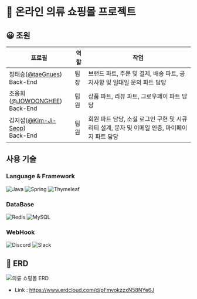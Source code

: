 # 🥼 온라인 의류 쇼핑몰 프로젝트
## 😀 조원
| 프로필 | 역할 | 작업 |
| ------ | --- | --- |
| 정태승([@taeGnues](https://github.com/taeGnues)) <br> Back-End | 팀장 | 브랜드 파트, 주문 및 결제, 배송 파트, 공지사항 및 일대일 문의 파트 담당 |
| 조웅희([@JOWOONGHEE](https://github.com/JOWOONGHEE)) <br> Back-End | 팀원 | 상품 파트, 리뷰 파트, 그로우페이 파트 담당 |
| 김지섭([@Kim-Ji-Seop](https://github.com/Kim-Ji-Seop)) <br> Back-End | 팀원 | 회원 파트 담당, 소셜 로그인 구현 및 시큐리티 설계, 문자 및 이메일 인증, 마이페이지 파트 담당 |

## 사용 기술
### Language & Framework
![Java](https://img.shields.io/badge/java-%23ED8B00.svg?style=for-the-badge&logo=openjdk&logoColor=white)
![Spring](https://img.shields.io/badge/Spring-6DB33F?style=for-the-badge&logo=spring&logoColor=white)
![Thymeleaf](https://img.shields.io/badge/Thymeleaf-%23005C0F.svg?style=for-the-badge&logo=Thymeleaf&logoColor=white)
### DataBase
![Redis](https://img.shields.io/badge/redis-%23DD0031.svg?&style=for-the-badge&logo=redis&logoColor=white)
![MySQL](https://img.shields.io/badge/MySQL-005C84?style=for-the-badge&logo=mysql&logoColor=white)
### WebHook
![Discord](https://img.shields.io/badge/Discord-%235865F2.svg?style=for-the-badge&logo=discord&logoColor=white)
![Slack](https://img.shields.io/badge/Slack-4A154B?style=for-the-badge&logo=slack&logoColor=white)

## **💪 ERD**
![의류 쇼핑몰 ERD](https://github.com/user-attachments/assets/179a6f5c-c99e-4ddc-b44b-188931634027)
- Link : https://www.erdcloud.com/d/pFmvokzzxN58NYe6J

